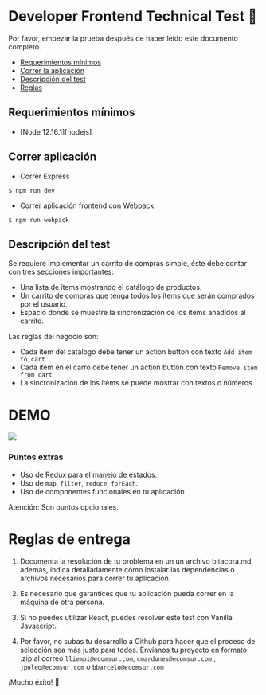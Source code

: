 # Developer Frontend Technical Test :mag_right:

Por favor, empezar la prueba después de haber leído este documento completo.

- [Requerimientos mínimos](#requerimientos-mínimos)
- [Correr la aplicación](#correr-aplicación)
- [Descripción del test](#descripción-del-test)
- [Reglas](#reglas-de-entrega)

## Requerimientos mínimos

- [Node 12.16.1][nodejs]

## Correr aplicación

- Correr Express

```shell
$ npm run dev
```

- Correr aplicación frontend con Webpack

```shell
$ npm run webpack
```

## Descripción del test

Se requiere implementar un carrito de compras simple, éste debe contar con tres secciones importantes:

- Una lista de ítems mostrando el catálogo de productos.
- Un carrito de compras que tenga todos los ítems que serán comprados por el usuario.
- Espacio donde se muestre la sincronización de los ítems añadidos al carrito. 

Las reglas del negocio son:

- Cada ítem del catálogo debe tener un action button con texto `Add item to cart`
- Cada ítem en el carro debe tener un action button con texto `Remove item from cart`
- La sincronización de los ítems se puede mostrar con textos o números 

# DEMO

![](ecomsur-test.gif)

### Puntos extras

- Uso de Redux para el manejo de estados.
- Uso de `map`, `filter`, `reduce`, `forEach`.
- Uso de componentes funcionales en tu aplicación

Atención: Son puntos opcionales.


# Reglas de entrega

1. Documenta la resolución de tu problema en un un archivo bitacora.md, además,
indica detalladamente cómo instalar las dependencias o archivos necesarios para correr
tu aplicación.

2. Es necesario que garantices que tu aplicación pueda correr en la máquina de otra persona.

3. Si no puedes utilizar React, puedes resolver este test con Vanilla Javascript.

4. Por favor, no subas tu desarrollo a Github para hacer que el proceso de selección
sea más justo para todos. Envíanos tu proyecto en formato .zip al correo `lliempi@ecomsur.com`, `cmardones@ecomsur.com` , `jpoleo@ecomsur.com` o `bbarcelo@ecomsur.com`


¡Mucho éxito! :muscle: